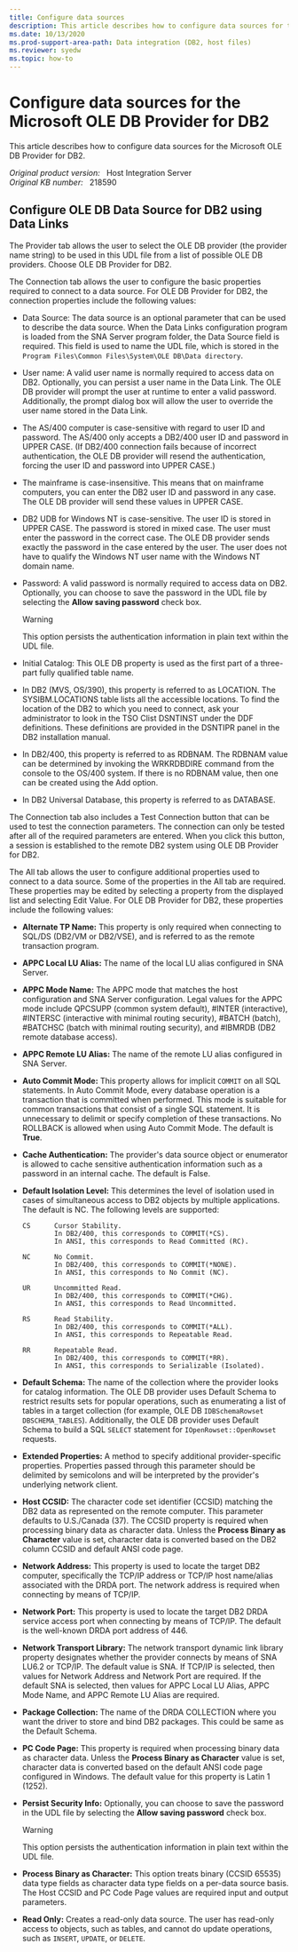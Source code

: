 ```yaml
---
title: Configure data sources
description: This article describes how to configure data sources for the Microsoft OLE DB Provider for DB2.
ms.date: 10/13/2020
ms.prod-support-area-path: Data integration (DB2, host files)
ms.reviewer: syedw
ms.topic: how-to
---
```

# Configure data sources for the Microsoft OLE DB Provider for DB2

This article describes how to configure data sources for the Microsoft OLE DB Provider for DB2.

_Original product version:_ &nbsp; Host Integration Server  
_Original KB number:_ &nbsp; 218590

## Configure OLE DB Data Source for DB2 using Data Links

The Provider tab allows the user to select the OLE DB provider (the provider name string) to be used in this UDL file from a list of possible OLE DB providers. Choose OLE DB Provider for DB2.

The Connection tab allows the user to configure the basic properties required to connect to a data source. For OLE DB Provider for DB2, the connection properties include the following values:

- Data Source: The data source is an optional parameter that can be used to describe the data source. When the Data Links configuration program is loaded from the SNA Server program folder, the Data Source field is required. This field is used to name the UDL file, which is stored in the `Program Files\Common Files\System\OLE DB\Data directory`.

- User name: A valid user name is normally required to access data on DB2. Optionally, you can persist a user name in the Data Link. The OLE DB provider will prompt the user at runtime to enter a valid password. Additionally, the prompt dialog box will allow the user to override the user name stored in the Data Link.

- The AS/400 computer is case-sensitive with regard to user ID and password. The AS/400 only accepts a DB2/400 user ID and password in UPPER CASE. (If DB2/400 connection fails because of incorrect authentication, the OLE DB provider will resend the authentication, forcing the user ID and password into UPPER CASE.)

- The mainframe is case-insensitive. This means that on mainframe computers, you can enter the DB2 user ID and password in any case. The OLE DB provider will send these values in UPPER CASE.

- DB2 UDB for Windows NT is case-sensitive. The user ID is stored in UPPER CASE. The password is stored in mixed case. The user must enter the password in the correct case. The OLE DB provider sends exactly the password in the case entered by the user. The user does not have to qualify the Windows NT user name with the Windows NT domain name.

- Password: A valid password is normally required to access data on DB2. Optionally, you can choose to save the password in the UDL file by selecting the **Allow saving password** check box.

  > [!WARNING]
  > This option persists the authentication information in plain text within the UDL file.

- Initial Catalog: This OLE DB property is used as the first part of a three-part fully qualified table name.

- In DB2 (MVS, OS/390), this property is referred to as LOCATION. The SYSIBM.LOCATIONS table lists all the accessible locations. To find the location of the DB2 to which you need to connect, ask your administrator to look in the TSO Clist DSNTINST under the DDF definitions. These definitions are provided in the DSNTIPR panel in the DB2 installation manual.

- In DB2/400, this property is referred to as RDBNAM. The RDBNAM value can be determined by invoking the WRKRDBDIRE command from the console to the OS/400 system. If there is no RDBNAM value, then one can be created using the Add option.

- In DB2 Universal Database, this property is referred to as DATABASE.

The Connection tab also includes a Test Connection button that can be used to test the connection parameters. The connection can only be tested after all of the required parameters are entered. When you click this button, a session is established to the remote DB2 system using OLE DB Provider for DB2.

The All tab allows the user to configure additional properties used to connect to a data source. Some of the properties in the All tab are required. These properties may be edited by selecting a property from the displayed list and selecting Edit Value. For OLE DB Provider for DB2, these properties include the following values:

- **Alternate TP Name:** This property is only required when connecting to SQL/DS (DB2/VM or DB2/VSE), and is referred to as the remote transaction program.

- **APPC Local LU Alias:** The name of the local LU alias configured in SNA Server.

- **APPC Mode Name:** The APPC mode that matches the host configuration and SNA Server configuration. Legal values for the APPC mode include QPCSUPP (common system default), #INTER (interactive), #INTERSC (interactive with minimal routing security), #BATCH (batch), #BATCHSC (batch with minimal routing security), and #IBMRDB (DB2 remote database access).

- **APPC Remote LU Alias:** The name of the remote LU alias configured in SNA Server.

- **Auto Commit Mode:** This property allows for implicit `COMMIT` on all SQL statements. In Auto Commit Mode, every database operation is a transaction that is committed when performed. This mode is suitable for common transactions that consist of a single SQL statement. It is unnecessary to delimit or specify completion of these transactions. No ROLLBACK is allowed when using Auto Commit Mode. The default is **True**.

- **Cache Authentication:** The provider's data source object or enumerator is allowed to cache sensitive authentication information such as a password in an internal cache. The default is False.

- **Default Isolation Level:** This determines the level of isolation used in cases of simultaneous access to DB2 objects by multiple applications. The default is NC. The following levels are supported:

    ```console
    CS      Cursor Stability.  
            In DB2/400, this corresponds to COMMIT(*CS).  
            In ANSI, this corresponds to Read Committed (RC).  

    NC      No Commit.
            In DB2/400, this corresponds to COMMIT(*NONE).
            In ANSI, this corresponds to No Commit (NC).

    UR      Uncommitted Read.
            In DB2/400, this corresponds to COMMIT(*CHG).
            In ANSI, this corresponds to Read Uncommitted.

    RS      Read Stability.
            In DB2/400, this corresponds to COMMIT(*ALL).
            In ANSI, this corresponds to Repeatable Read.

    RR      Repeatable Read.
            In DB2/400, this corresponds to COMMIT(*RR).
            In ANSI, this corresponds to Serializable (Isolated).
    ```

- **Default Schema:** The name of the collection where the provider looks for catalog information. The OLE DB provider uses Default Schema to restrict results sets for popular operations, such as enumerating a list of tables in a target collection (for example, OLE DB `IDBSchemaRowset` `DBSCHEMA_TABLES`). Additionally, the OLE DB provider uses Default Schema to build a SQL `SELECT` statement for `IOpenRowset::OpenRowset` requests.

- **Extended Properties:** A method to specify additional provider-specific properties. Properties passed through this parameter should be delimited by semicolons and will be interpreted by the provider's underlying network client.

- **Host CCSID:** The character code set identifier (CCSID) matching the DB2 data as represented on the remote computer. This parameter defaults to U.S./Canada (37). The CCSID property is required when processing binary data as character data. Unless the **Process Binary as Character** value is set, character data is converted based on the DB2 column CCSID and default ANSI code page.

- **Network Address:** This property is used to locate the target DB2 computer, specifically the TCP/IP address or TCP/IP host name/alias associated with the DRDA port. The network address is required when connecting by means of TCP/IP.

- **Network Port:** This property is used to locate the target DB2 DRDA service access port when connecting by means of TCP/IP. The default is the well-known DRDA port address of 446.

- **Network Transport Library:** The network transport dynamic link library property designates whether the provider connects by means of SNA LU6.2 or TCP/IP. The default value is SNA. If TCP/IP is selected, then values for Network Address and Network Port are required. If the default SNA is selected, then values for APPC Local LU Alias, APPC Mode Name, and APPC Remote LU Alias are required.

- **Package Collection:** The name of the DRDA COLLECTION where you want the driver to store and bind DB2 packages. This could be same as the Default Schema.

- **PC Code Page:** This property is required when processing binary data as character data. Unless the **Process Binary as Character** value is set, character data is converted based on the default ANSI code page configured in Windows. The default value for this property is Latin 1 (1252).

- **Persist Security Info:** Optionally, you can choose to save the password in the UDL file by selecting the **Allow saving password** check box.

  > [!WARNING]
  > This option persists the authentication information in plain text within the UDL file.

- **Process Binary as Character:** This option treats binary (CCSID 65535) data type fields as character data type fields on a per-data source basis. The Host CCSID and PC Code Page values are required input and output parameters.

- **Read Only:** Creates a read-only data source. The user has read-only access to objects, such as tables, and cannot do update operations, such as `INSERT`, `UPDATE`, or `DELETE`.
